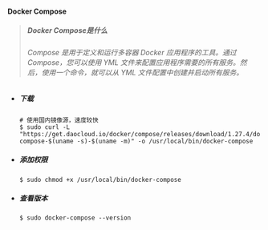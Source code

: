 #### Docker Compose



> ##### Docker Compose是什么
>
> ###### 	Compose 是用于定义和运行多容器 Docker 应用程序的工具。通过 Compose，您可以使用 YML 文件来配置应用程序需要的所有服务。然后，使用一个命令，就可以从 YML 文件配置中创建并启动所有服务。





- ##### 下载

  ```shell
  # 使用国内镜像源，速度较快
  $ sudo curl -L "https://get.daocloud.io/docker/compose/releases/download/1.27.4/docker-compose-$(uname -s)-$(uname -m)" -o /usr/local/bin/docker-compose
  ```

- ##### 添加权限

  ```shell
  $ sudo chmod +x /usr/local/bin/docker-compose
  ```

- ##### 查看版本

  ```shell
  $ sudo docker-compose --version
  ```

  
